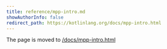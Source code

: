 ```yaml
---
title: reference/mpp-intro.md
showAuthorInfo: false
redirect_path: https://kotlinlang.org/docs/mpp-intro.html
---
```


The page is moved to [/docs/mpp-intro.html](/docs/mpp-intro.html)
